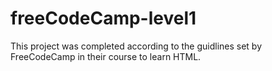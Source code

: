 # freeCodeCamp-level1

This project was completed according to the guidlines set by FreeCodeCamp in their course to learn HTML.
